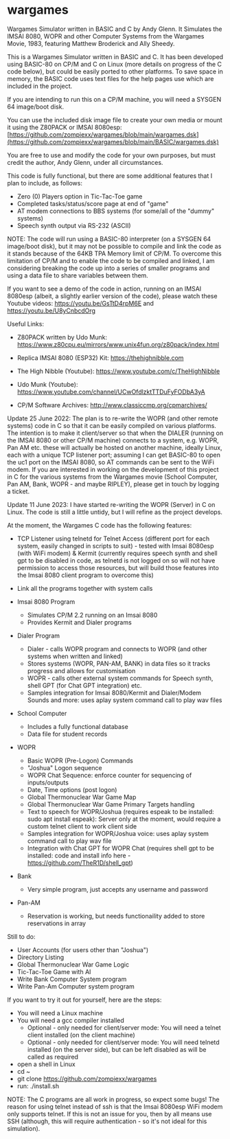 # wargames
Wargames Simulator written in BASIC and C by Andy Glenn.
It Simulates the IMSAI 8080, WOPR and other Computer Systems from the Wargames Movie, 1983, featuring Matthew Broderick and Ally Sheedy.

This is a Wargames Simulator written in BASIC and C. It has been developed using BASIC-80 on CP/M and C on Linux (more details on progress of the C code below), but could be easily ported to other platforms. To save space in memory, the BASIC code uses text files for the help pages use which are included in the project.

If you are intending to run this on a CP/M machine, you will need a SYSGEN 64 image/boot disk.

You can use the included disk image file to create your own media or mount it using the Z80PACK or IMSAI 8080esp: [https://github.com/zompiexx/wargames/blob/main/wargames.dsk](https://github.com/zompiexx/wargames/blob/main/BASIC/wargames.dsk)

You are free to use and modify the code for your own purposes, but must credit the author, Andy Glenn, under all circumstances.

This code is fully functional, but there are some additional features that I plan to include, as follows:

*  Zero (0) Players option in Tic-Tac-Toe game
*  Completed tasks/status/score page at end of "game"
*  AT modem connections to BBS systems (for some/all of the "dummy" systems)
*  Speech synth output via RS-232 (ASCII)

NOTE: The code will run using a BASIC-80 interpreter (on a SYSGEN 64 image/boot disk), but it may not be possible to compile and link the code as it stands because of the 64KB TPA Memory limit of CP/M. To overcome this limitation of CP/M and to enable the code to be compiled and linked, I am considering breaking the code up into a series of smaller programs and using a data file to share variables between them.

If you want to see a demo of the code in action, running on an IMSAI 8080esp (albeit, a slightly earlier version of the code), please watch these Youtube videos: https://youtu.be/GsTtD4rpM6E and https://youtu.be/U8yCnbcdOrg

Useful Links: 

*  Z80PACK written by Udo Munk: https://www.z80cpu.eu/mirrors/www.unix4fun.org/z80pack/index.html 

*  Replica IMSAI 8080 (ESP32) Kit: https://thehighnibble.com

*  The High Nibble (Youtube): https://www.youtube.com/c/TheHighNibble

*  Udo Munk (Youtube): https://www.youtube.com/channel/UCwOfdlzktTTDuFyFODbA3yA

*  CP/M Software Archives: http://www.classiccmp.org/cpmarchives/

Update 25 June 2022: The plan is to re-write the WOPR (and other remote systems) code in C so that it can be easily compiled on various platforms. The intention is to make it client/server so that when the DIALER (running on the IMSAI 8080 or other CP/M machine) connects to a system, e.g. WOPR, Pan AM etc. these will actually be hosted on another machine, ideally Linux, each with a unique TCP listener port; assuming I can get BASIC-80 to open the uc1 port on the IMSAI 8080, so AT commands can be sent to the WiFi modem. If you are interested in working on the development of this project in C for the various systems from the Wargames movie (School Computer, Pan AM, Bank, WOPR - and maybe RIPLEY), please get in touch by logging a ticket.

Update 11 June 2023: I have started re-writing the WOPR (Server) in C on Linux. The code is still a little untidy, but I will refine as the project develops.

At the moment, the Wargames C code has the following features:
* TCP Listener using telnetd for Telnet Access (different port for each system, easily changed in scripts to suit) - tested with Imsai 8080esp (with WiFi modem) & Kermit (currently requires speech synth and shell gpt to be disabled in code, as telnetd is not logged on so will not have permission to access those resources, but will build those features into the Imsai 8080 client program to overcome this)
* Link all the programs together with system calls

* Imsai 8080 Program
  * Simulates CP/M 2.2 running on an Imsai 8080
  * Provides Kermit and Dialer programs

* Dialer Program
  *   Dialer - calls WOPR program and connects to WOPR (and other systems when written and linked)
  *   Stores systems (WOPR, PAN-AM, BANK) in data files so it tracks progress and allows for customisation
  *   WOPR - calls other external system commands for Speech synth, shell GPT (for Chat GPT integration) etc.
  * Samples integration for Imsai 8080/Kermit and Dialer/Modem Sounds and more: uses aplay system command call to play wav files

* School Computer
  *  Includes a fully functional database
  *  Data file for student records

* WOPR
  * Basic WOPR (Pre-Logon) Commands
  * "Joshua" Logon sequence
  * WOPR Chat Sequence: enforce counter for sequencing of inputs/outputs
  * Date, Time options (post logon)
  * Global Thermonuclear War Game Map
  * Global Thermonuclear War Game Primary Targets handling
  * Text to speech for WOPR/Joshua (requires espeak to be installed: sudo apt install espeak): Server only at the moment, would require a custom telnet client to work client side
  * Samples integration for WOPR/Joshua voice: uses aplay system command call to play wav file
  * Integration with Chat GPT for WOPR Chat (requires shell gpt to be installed: code and install info here - https://github.com/TheR1D/shell_gpt)

* Bank
  * Very simple program, just accepts any username and password

* Pan-AM
  * Reservation is working, but needs functionaility added to store reservations in array

Still to do:
* User Accounts (for users other than "Joshua")
* Directory Listing
* Global Thermonuclear War Game Logic
* Tic-Tac-Toe Game with AI
* Write Bank Computer System program
* Write Pan-Am Computer system program

If you want to try it out for yourself, here are the steps:
* You will need a Linux machine
* You will need a gcc compiler installed
  *  Optional - only needed for client/server mode: You will need a telnet client installed (on the client machine)
  *  Optional - only needed for client/server mode: You will need telnetd installed (on the server side), but can be left disabled as will be called as required
* open a shell in Linux
* cd ~
* git clone https://github.com/zompiexx/wargames
* run: ./install.sh

NOTE: The C programs are all work in progress, so expect some bugs! The reason for using telnet instead of ssh is that the Imsai 8080esp WiFi modem only supports telnet. If this is not an issue for you, then by all means use SSH (although, this will require authentication - so it's not ideal for this simulation).
